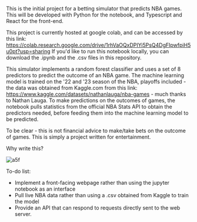 This is the initial project for a betting simulator that predicts NBA games. This will be developed with Python for the notebook, and Typescript and React for the front-end.


This project is currently hosted at google colab, and can be accessed by this link:  https://colab.research.google.com/drive/1rhVaOQxDPIYi5PsQ4DgFIpwfpiH5u0pt?usp=sharing
If you'd like to run this notebook locally, you can download the .ipynb and the .csv files in this repository.

This simulator implements a random forest classifier and uses a set of 8 predictors to predict the outcome of an NBA game. The machine learning model is trained on the '22 and '23 season of the NBA, playoffs included - the data was obtained from Kaggle.com from this link: https://www.kaggle.com/datasets/nathanlauga/nba-games - much thanks to Nathan Lauga. To make predictions on the outcomes of games, the notebook pulls statistics from the official NBA Stats API to obtain the predictors needed, before feeding them into the machine learning model to be predicted.

To be clear - this is not financial advice to make/take bets on the outcome of games. This is simply a project written for entertainment.


Why write this?

![a5f](https://github.com/bchan98/nba-prediction-simulator/assets/89050093/010a1ffa-7c43-405a-a48f-6976defb4e3d)


To-do list:
- Implement a front-facing webpage rather than using the jupyter notebook as an interface
- Pull live NBA data rather than using a .csv obtained from Kaggle to train the model
- Provide an API that can respond to requests directly sent to the web server.
